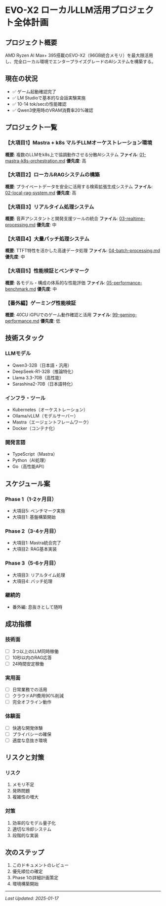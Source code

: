 # EVO-X2 ローカルLLM活用プロジェクト全体計画

## プロジェクト概要
AMD Ryzen AI Max+ 395搭載のEVO-X2（96GB統合メモリ）を最大限活用し、完全ローカル環境でエンタープライズグレードのAIシステムを構築する。

## 現在の状況
- ✅ ゲーム起動確認完了
- ✅ LM Studioで基本的な会話実験実施
- ✅ 10-14 tok/secの性能確認
- ✅ Qwen3使用時のVRAM消費率20%確認

## プロジェクト一覧

### 【大項目1】Mastra + k8s マルチLLMオーケストレーション環境
**概要**: 複数のLLMをk8s上で協調動作させる分散AIシステム
**ファイル**: [01-mastra-k8s-orchestration.md](./01-mastra-k8s-orchestration.md)
**優先度**: 高

### 【大項目2】ローカルRAGシステムの構築
**概要**: プライベートデータを安全に活用する検索拡張生成システム
**ファイル**: [02-local-rag-system.md](./02-local-rag-system.md)
**優先度**: 高

### 【大項目3】リアルタイム処理システム
**概要**: 音声アシスタントと開発支援ツールの統合
**ファイル**: [03-realtime-processing.md](./03-realtime-processing.md)
**優先度**: 中

### 【大項目4】大量バッチ処理システム
**概要**: TTFT特性を活かした高速データ処理
**ファイル**: [04-batch-processing.md](./04-batch-processing.md)
**優先度**: 中

### 【大項目5】性能検証とベンチマーク
**概要**: 各モデル・構成の体系的な性能評価
**ファイル**: [05-performance-benchmark.md](./05-performance-benchmark.md)
**優先度**: 中

### 【番外編】ゲーミング性能検証
**概要**: 40CU iGPUでのゲーム動作確認と活用
**ファイル**: [99-gaming-performance.md](./99-gaming-performance.md)
**優先度**: 低

## 技術スタック

### LLMモデル
- Qwen3-32B（日本語・汎用）
- DeepSeek-R1-32B（推論特化）
- Llama 3.3-70B（高性能）
- Sarashina2-70B（日本語特化）

### インフラ・ツール
- Kubernetes（オーケストレーション）
- Ollama/vLLM（モデルサーバー）
- Mastra（エージェントフレームワーク）
- Docker（コンテナ化）

### 開発言語
- TypeScript（Mastra）
- Python（AI処理）
- Go（高性能API）

## スケジュール案

### Phase 1（1-2ヶ月目）
- 大項目5: ベンチマーク実施
- 大項目1: 基盤構築開始

### Phase 2（3-4ヶ月目）
- 大項目1: Mastra統合完了
- 大項目2: RAG基本実装

### Phase 3（5-6ヶ月目）
- 大項目3: リアルタイム処理
- 大項目4: バッチ処理

### 継続的
- 番外編: 息抜きとして随時

## 成功指標

### 技術面
- [ ] 3つ以上のLLM同時稼働
- [ ] 10秒以内のRAG応答
- [ ] 24時間安定稼働

### 実用面
- [ ] 日常業務での活用
- [ ] クラウドAPI費用90%削減
- [ ] 完全オフライン動作

### 体験面
- [ ] 快適な開発体験
- [ ] プライバシーの確保
- [ ] 適度な息抜き環境

## リスクと対策

### リスク
1. メモリ不足
2. 発熱問題
3. 複雑性の増大

### 対策
1. 効率的なモデル量子化
2. 適切な冷却システム
3. 段階的な実装

## 次のステップ
1. このドキュメントのレビュー
2. 優先順位の確定
3. Phase 1の詳細計画策定
4. 環境構築開始

---
*Last Updated: 2025-01-17*